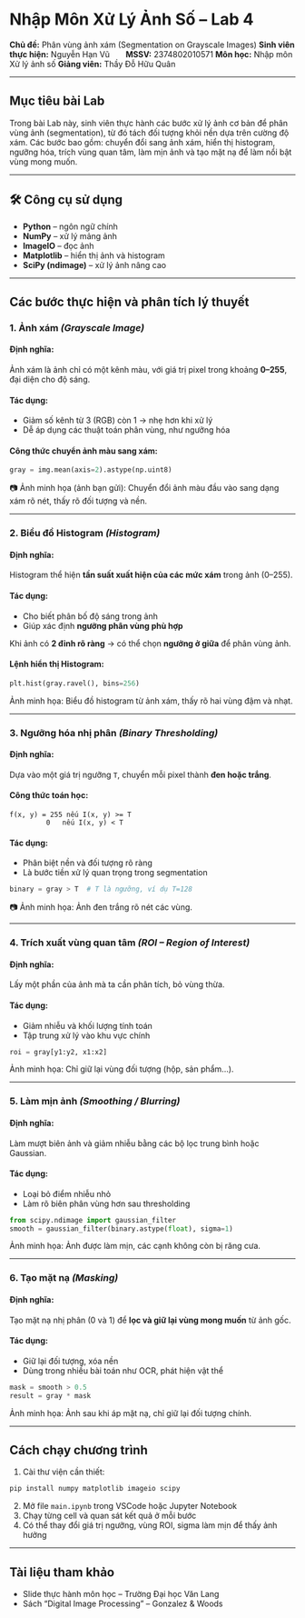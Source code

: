 # Nhập Môn Xử Lý Ảnh Số – Lab 4

**Chủ đề:** Phân vùng ảnh xám (Segmentation on Grayscale Images)
**Sinh viên thực hiện:** Nguyễn Hạn Vũ  **MSSV:** 2374802010571
**Môn học:** Nhập môn Xử lý ảnh số
**Giảng viên:** Thầy Đỗ Hữu Quân

---

##  Mục tiêu bài Lab

Trong bài Lab này, sinh viên thực hành các bước xử lý ảnh cơ bản để phân vùng ảnh (segmentation), từ đó tách đối tượng khỏi nền dựa trên cường độ xám. Các bước bao gồm: chuyển đổi sang ảnh xám, hiển thị histogram, ngưỡng hóa, trích vùng quan tâm, làm mịn ảnh và tạo mặt nạ để làm nổi bật vùng mong muốn.

---

## 🛠 Công cụ sử dụng

* **Python** – ngôn ngữ chính
* **NumPy** – xử lý mảng ảnh
* **ImageIO** – đọc ảnh
* **Matplotlib** – hiển thị ảnh và histogram
* **SciPy (ndimage)** – xử lý ảnh nâng cao

---

##  Các bước thực hiện và phân tích lý thuyết

### 1. Ảnh xám *(Grayscale Image)*

####  Định nghĩa:

Ảnh xám là ảnh chỉ có một kênh màu, với giá trị pixel trong khoảng **0–255**, đại diện cho độ sáng.

####  Tác dụng:

* Giảm số kênh từ 3 (RGB) còn 1 → nhẹ hơn khi xử lý
* Dễ áp dụng các thuật toán phân vùng, như ngưỡng hóa

####  Công thức chuyển ảnh màu sang xám:

```python
gray = img.mean(axis=2).astype(np.uint8)
```

📷 Ảnh minh họa (ảnh bạn gửi): Chuyển đổi ảnh màu đầu vào sang dạng xám rõ nét, thấy rõ đối tượng và nền.

---

### 2. Biểu đồ Histogram *(Histogram)*

####  Định nghĩa:

Histogram thể hiện **tần suất xuất hiện của các mức xám** trong ảnh (0–255).

####  Tác dụng:

* Cho biết phân bố độ sáng trong ảnh
* Giúp xác định **ngưỡng phân vùng phù hợp**

 Khi ảnh có **2 đỉnh rõ ràng** → có thể chọn **ngưỡng ở giữa** để phân vùng ảnh.

####  Lệnh hiển thị Histogram:

```python
plt.hist(gray.ravel(), bins=256)
```

 Ảnh minh họa: Biểu đồ histogram từ ảnh xám, thấy rõ hai vùng đậm và nhạt.

---

### 3. Ngưỡng hóa nhị phân *(Binary Thresholding)*

#### Định nghĩa:

Dựa vào một giá trị ngưỡng `T`, chuyển mỗi pixel thành **đen hoặc trắng**.

####  Công thức toán học:

```
f(x, y) = 255 nếu I(x, y) >= T
         0   nếu I(x, y) < T
```

####  Tác dụng:

* Phân biệt nền và đối tượng rõ ràng
* Là bước tiền xử lý quan trọng trong segmentation

```python
binary = gray > T  # T là ngưỡng, ví dụ T=128
```

📷 Ảnh minh họa: Ảnh đen trắng rõ nét các vùng.

---

### 4. Trích xuất vùng quan tâm *(ROI – Region of Interest)*

####  Định nghĩa:

Lấy một phần của ảnh mà ta cần phân tích, bỏ vùng thừa.

####  Tác dụng:

* Giảm nhiễu và khối lượng tính toán
* Tập trung xử lý vào khu vực chính

```python
roi = gray[y1:y2, x1:x2]
```

 Ảnh minh họa: Chỉ giữ lại vùng đối tượng (hộp, sản phẩm...).

---

### 5. Làm mịn ảnh *(Smoothing / Blurring)*

####  Định nghĩa:

Làm mượt biên ảnh và giảm nhiễu bằng các bộ lọc trung bình hoặc Gaussian.

####  Tác dụng:

* Loại bỏ điểm nhiễu nhỏ
* Làm rõ biên phân vùng hơn sau thresholding

```python
from scipy.ndimage import gaussian_filter
smooth = gaussian_filter(binary.astype(float), sigma=1)
```

 Ảnh minh họa: Ảnh được làm mịn, các cạnh không còn bị răng cưa.

---

### 6. Tạo mặt nạ *(Masking)*

####  Định nghĩa:

Tạo mặt nạ nhị phân (0 và 1) để **lọc và giữ lại vùng mong muốn** từ ảnh gốc.

####  Tác dụng:

* Giữ lại đối tượng, xóa nền
* Dùng trong nhiều bài toán như OCR, phát hiện vật thể

```python
mask = smooth > 0.5
result = gray * mask
```

 Ảnh minh họa: Ảnh sau khi áp mặt nạ, chỉ giữ lại đối tượng chính.

---

##  Cách chạy chương trình

1. Cài thư viện cần thiết:

```bash
pip install numpy matplotlib imageio scipy
```

2. Mở file `main.ipynb` trong VSCode hoặc Jupyter Notebook
3. Chạy từng cell và quan sát kết quả ở mỗi bước
4. Có thể thay đổi giá trị ngưỡng, vùng ROI, sigma làm mịn để thấy ảnh hưởng

---

##  Tài liệu tham khảo

* Slide thực hành môn học – Trường Đại học Văn Lang
* Sách “Digital Image Processing” – Gonzalez & Woods

